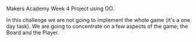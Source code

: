 Makers Academy Week 4 Project using OO. 

In this challenge we are not going to implement the whole game (it's a one day task). We are going to concentrate on a few aspects of the game; the Board and the Player.
